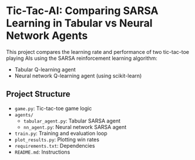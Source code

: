 # Tic-Tac-AI: Comparing SARSA Learning in Tabular vs Neural Network Agents

This project compares the learning rate and performance of two tic-tac-toe playing AIs using the SARSA reinforcement learning algorithm:
- Tabular Q-learning agent
- Neural network Q-learning agent (using scikit-learn)

## Project Structure

- `game.py`: Tic-tac-toe game logic
- `agents/`
    - `tabular_agent.py`: Tabular SARSA agent
    - `nn_agent.py`: Neural network SARSA agent
- `train.py`: Training and evaluation loop
- `plot_results.py`: Plotting win rates
- `requirements.txt`: Dependencies
- `README.md`: Instructions
